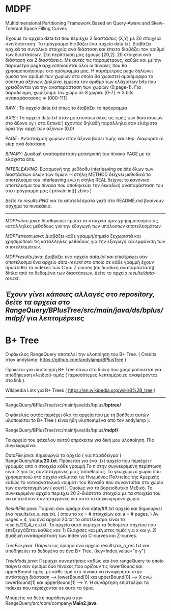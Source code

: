 # MDPF
Multidimensional Partitioning Framework Based on Query-Aware and Skew-Tolerant Space Filling Curves

Έχουμε το αρχείο data.txt που περιέχει 2 διαστάσεις (X,Y) με 20 στοιχεία ανά διάσταση. 
Το πρόγραμμα διαβάζει ένα αρχείο data.txt. Διαβάζει αρχικά τα συνολικά στοιχεία ανά διάσταση και έπειτα διαβάζει τον αριθμό των διαστάσεων. Στη περίπτωση μας έχουμε [20,2]. 20 στοιχεία ανά διάσταση και 2 διαστάσεις.
Με αυτές τις παραμέτρους, καθώς και με την παράμετρο page αρχικοποιούνται όλοι οι πίνακες που θα χρησιμοποιήσουμε στο πρόγραμμα μας.
Η παράμετρος page δηλώνει άμεσα τον αριθμό των χωρίων στα οποία θα χωριστεί ομοιόμορφα το σύστημα αξόνων.
Δηλώνει έμμεσα τον αριθμό των ελάχιστων bits που χρειάζονται για την αναπαράσταση των χωρίων (0,page-1).
Για παράδειγμα, χωρίζουμε τον χώρο σε 8 χωρία: [0-7] -> 3 bits αναπαράστασης => [000-111] 

*RAW*   : Το αρχείο data.txt όπως το διαβάζει το πρόγραμμα

*AXIS*  : Το αρχείο data.txt όταν μετατοπίσω όλες τις τιμές των διαστάσεων στο άξονα xy ( στα θετικά ) έχοντας δηλαδή παράλληλα σαν ελάχιστα όρια την αρχή των αξόνων (0,0)

*PAGE*  : Αντιστοίχιση χωρίων στον άξονα βάσει τιμής και step. Διαφορετικό step ανά διάσταση.

*BINARY*: Δυαδική αναπαράσταση-μετατροπή του πίνακα PAGE με τα ελάχιστα bits.

*INTERLEAVING*: Εφαρμογή της μεθόοδυ interleaving σε bits όλων των διαστάσεων όλων των τιμών. Η στήλη METHOD δείχνει μεθοδικά το αποτέλεσμα του interleaving ενώ η στήλη REAL δείχνει το κανονικό αποτέλεσμα του πίνακα που αποθηκεύει την δεκαδική αναπαράσταση του στο πρόγραμμα μας ( private int[] zbins )

Δείτε το *results.PNG* για τα αποτελέσματα γιατί στο README.md βγαίνουν άσχημα τα πινακάκια.

-----------------------------------------------------------------------

*MDPFstore.java*: Αποθηκεύει πρώτα τα στοιχεία πριν χρησιμοποιήσει τις κατάλληλες μεθόδους
για την εξαγωγή των υπόλοιπων αποτελεσμάτων.

*MDPFstream.java*: Διαβάζει κάθε γραμμή/σημείο ξεχωριστά και χρησιμοποιεί τις κατάλληλες μεθόδους
για την εξαγωγή και εμφάνιση των αποτελεσμάτων.

*MDPFresults.java*: Διαβάζει ένα αρχείο *data.txt* και επιστρέφει σαν αποτέλεσμα ένα αρχείο *data-res.txt* στο οποίο σε κάθε γραμμή έχουν προστεθεί τα indexes των C και Z curves (σε δυαδική αναπαράσταση). δίπλα από τα δεδομένα των διαστάσεων. Δείτε το αρχείο *results/data-res.txt*.

*Έχουν γίνει κάποιες αλλαγές στο repository, δείτε τα αρχεία στο RangeQuery/BPlusTree/src/main/java/ds/bplus/mdpf/ για λεπτομέρειες*
-----------------------------------------------------------------------

# B+ Tree

Ο φάκελος RangeQuery αποτελεί την υλοποίηση του B+ Tree. ( Credits στον andylamp: https://github.com/andylamp/BPlusTree ) 

Πρόκεται για υλοποίηση B+ Tree πάνω στο δίσκο που χρησιμοποιείται για αποθήκευση κλειδιού-τιμής ( περισσότερες λεπτομέρειες αναφέρονται στο link ).

Wikipedia Link για B+ Trees
( https://en.wikipedia.org/wiki/B%2B_tree )


------------------------------------------------------------------------

RangeQuery/BPlusTree/src/main/java/ds/bplus/**bptree/**

Ο φάκελος αυτός περιέχει όλα τα αρχεία που με τη βοήθεια αυτών υλοποιείται το B+ Tree ( είναι ήδη υλοποιημένα από τον andylamp ).

RangeQuery/BPlusTree/src/main/java/ds/bplus/**mdpf/**

Τα αρχεία του φάκελου αυτού επρόκειτω για δική μου υλοποίηση.
Πιο συγκεκριμένα:

*DataFile.java*: Δημιουργώ το αρχείο ( για παράδειγμα ) RangeQuery/data/**20.txt**. Πρόκειται για ένα .txt αρχείο που περιέχει r γραμμές από n στοιχεία κάθε γραμμή.Το n στην συγκεκριμένη περίπτωση είναι 2 για τις συντεταγμένες μίας τοποθεσίας. Το γεωχωρικό χωρίο που χρησιμοποιώ στο αρχείο καλύπτει τις Ηνωμένες Πολιτείες της Αμερικής καθώς το νοτιοανατολικό κομμάτι του Καναδά που συναντιέται στο χωρίο των συντεταγμένων ( κουτί ). Ομοίως για το βορειοδυτικό Μεξικό. Το συγκεκριμένο αρχείο περιέχει 20 2-διάστατα στοιχεία με τα στοιχεία του να αποτελούν συντεταγμένες για αυτό το συγκεκριμένο χωρίο.

*ResultFile.java*: Παίρνει σαν όρισμα ένα data/##.txt αρχείο και δημιουργεί ένα results/xx_a_res.txt. ( όπου το xx = # στοιχείων και a = # pages. ) Αν pages = 4, για ένα αρχείο 20.txt το αποτέλεσμα είναι το results/20_4_res.txt. Το αρχείο αυτό περιέχει τα δεδομένα αρχείου που επεξεργάζεται καθώς και: 1) Ελάχισες και μέγιστες τιμές για x και y. 2) Δυαδική αναπαράσταση των index για C-curves και Z-curves.

*TreeFile.java*: Παίρνει ως όρισμα ένα αρχείο results/xx_a_res.txt και αποθηκεύει τα δεδομένα σε ένα B+ Tree. (key=index,value="x-y")

*TreeMods.java*: Περιέχει συναρτήσεις καθώς και ένα rangeQuery το οποίο παίρνει σαν όρισμα δύο πίνακες που ορίζουν τις lowerBound και upperBound τιμές, με κάθε τιμή στο πίνακα να αναφέρεται στην αντίστοιχη διάσταση --> lowerBound[0] και upperBound[0] --> X ενώ lowerBound[1] και upperBound[1] --> Υ. Η συνάρτηση επιστρέφει τα indexes που περιέχονται σε αυτά τα όρια. 

Μπορείτε να δείτε παράδειγμα στην RangeQuery/src/com/company/**Main2.java**.
